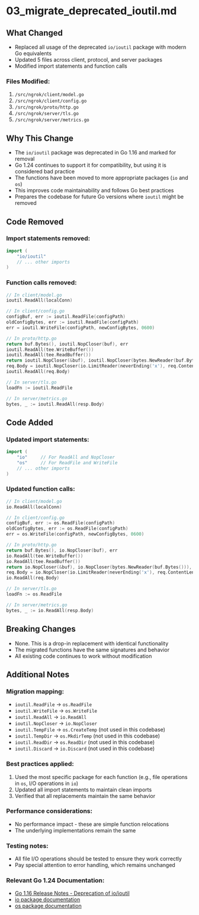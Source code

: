 # 03_migrate_deprecated_ioutil.md

## What Changed
- Replaced all usage of the deprecated `io/ioutil` package with modern Go equivalents
- Updated 5 files across client, protocol, and server packages
- Modified import statements and function calls

### Files Modified:
1. `/src/ngrok/client/model.go`
2. `/src/ngrok/client/config.go`
3. `/src/ngrok/proto/http.go`
4. `/src/ngrok/server/tls.go`
5. `/src/ngrok/server/metrics.go`

## Why This Change
- The `io/ioutil` package was deprecated in Go 1.16 and marked for removal
- Go 1.24 continues to support it for compatibility, but using it is considered bad practice
- The functions have been moved to more appropriate packages (`io` and `os`)
- This improves code maintainability and follows Go best practices
- Prepares the codebase for future Go versions where `ioutil` might be removed

## Code Removed

### Import statements removed:
```go
import (
    "io/ioutil"
    // ... other imports
)
```

### Function calls removed:
```go
// In client/model.go
ioutil.ReadAll(localConn)

// In client/config.go
configBuf, err := ioutil.ReadFile(configPath)
oldConfigBytes, err := ioutil.ReadFile(configPath)
err = ioutil.WriteFile(configPath, newConfigBytes, 0600)

// In proto/http.go
return buf.Bytes(), ioutil.NopCloser(buf), err
ioutil.ReadAll(tee.WriteBuffer())
ioutil.ReadAll(tee.ReadBuffer())
return ioutil.NopCloser(&buf), ioutil.NopCloser(bytes.NewReader(buf.Bytes())), nil
req.Body = ioutil.NopCloser(io.LimitReader(neverEnding('x'), req.ContentLength))
ioutil.ReadAll(req.Body)

// In server/tls.go
loadFn := ioutil.ReadFile

// In server/metrics.go
bytes, _ := ioutil.ReadAll(resp.Body)
```

## Code Added

### Updated import statements:
```go
import (
    "io"     // For ReadAll and NopCloser
    "os"     // For ReadFile and WriteFile
    // ... other imports
)
```

### Updated function calls:
```go
// In client/model.go
io.ReadAll(localConn)

// In client/config.go
configBuf, err := os.ReadFile(configPath)
oldConfigBytes, err := os.ReadFile(configPath)
err = os.WriteFile(configPath, newConfigBytes, 0600)

// In proto/http.go
return buf.Bytes(), io.NopCloser(buf), err
io.ReadAll(tee.WriteBuffer())
io.ReadAll(tee.ReadBuffer())
return io.NopCloser(&buf), io.NopCloser(bytes.NewReader(buf.Bytes())), nil
req.Body = io.NopCloser(io.LimitReader(neverEnding('x'), req.ContentLength))
io.ReadAll(req.Body)

// In server/tls.go
loadFn := os.ReadFile

// In server/metrics.go
bytes, _ := io.ReadAll(resp.Body)
```

## Breaking Changes
- None. This is a drop-in replacement with identical functionality
- The migrated functions have the same signatures and behavior
- All existing code continues to work without modification

## Additional Notes

### Migration mapping:
- `ioutil.ReadFile` → `os.ReadFile`
- `ioutil.WriteFile` → `os.WriteFile`
- `ioutil.ReadAll` → `io.ReadAll`
- `ioutil.NopCloser` → `io.NopCloser`
- `ioutil.TempFile` → `os.CreateTemp` (not used in this codebase)
- `ioutil.TempDir` → `os.MkdirTemp` (not used in this codebase)
- `ioutil.ReadDir` → `os.ReadDir` (not used in this codebase)
- `ioutil.Discard` → `io.Discard` (not used in this codebase)

### Best practices applied:
1. Used the most specific package for each function (e.g., file operations in `os`, I/O operations in `io`)
2. Updated all import statements to maintain clean imports
3. Verified that all replacements maintain the same behavior

### Performance considerations:
- No performance impact - these are simple function relocations
- The underlying implementations remain the same

### Testing notes:
- All file I/O operations should be tested to ensure they work correctly
- Pay special attention to error handling, which remains unchanged

### Relevant Go 1.24 Documentation:
- [Go 1.16 Release Notes - Deprecation of io/ioutil](https://go.dev/doc/go1.16#ioutil)
- [io package documentation](https://pkg.go.dev/io)
- [os package documentation](https://pkg.go.dev/os)